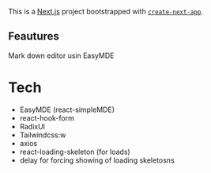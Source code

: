 This is a [Next.js](https://nextjs.org/) project bootstrapped with [`create-next-app`](https://github.com/vercel/next.js/tree/canary/packages/create-next-app).

## Feautures

Mark down editor usin EasyMDE

# Tech

- EasyMDE (react-simpleMDE)
- react-hook-form
- RadixUI
- Tailwindcss:w
- axios
- react-loading-skeleton (for loads)
- delay for forcing showing of loading skeletosns
